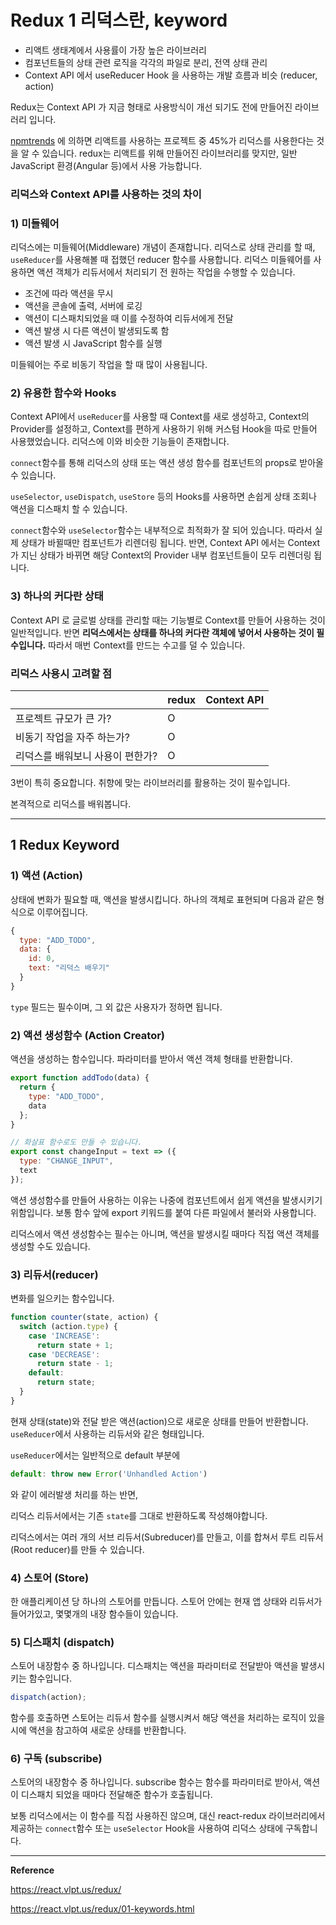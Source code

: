 # Redux 1 리덕스란, keyword

* 리액트 생태계에서 사용률이 가장 높은 라이브러리
* 컴포넌트들의 상태 관련 로직을 각각의 파일로 분리, 전역 상태 관리
* Context API 에서 useReducer Hook 을 사용하는 개발 흐름과 비슷 (reducer, action)



Redux는 Context API 가 지금 형태로 사용방식이 개선 되기도 전에 만들어진 라이브러리 입니다.

[npmtrends](https://www.npmtrends.com/react-vs-redux-vs-react-redux) 에 의하면 리액트를 사용하는 프로젝트 중 45%가 리덕스를 사용한다는 것을 알 수 있습니다. redux는 리액트를 위해 만들어진 라이브러리를 맞지만, 일반 JavaScript 환경(Angular 등)에서 사용 가능합니다.



### 리덕스와 Context API를 사용하는 것의 차이

### 1) 미들웨어

리덕스에는 미들웨어(Middleware) 개념이 존재합니다. 리덕스로 상태 관리를 할 때, `useReducer`를 사용해볼 때 접했던 reducer 함수를 사용합니다. 리덕스 미들웨어를 사용하면 액션 객체가 리듀서에서 처리되기 전 원하는 작업을 수행할 수 있습니다. 

* 조건에 따라 액션을 무시
* 액션을 콘솔에 출력, 서버에 로깅
* 액션이 디스패치되었을 때 이를 수정하여 리듀서에게 전달
* 액션 발생 시 다른 액션이 발생되도록 함
* 액션 발생 시 JavaScript 함수를 실행

미들웨어는 주로 비동기 작업을 할 때 많이 사용됩니다.



### 2) 유용한 함수와 Hooks

Context API에서 `useReducer`를 사용할 때 Context를 새로 생성하고, Context의 Provider를 설정하고, Context를 편하게 사용하기 위해 커스텀 Hook을 따로 만들어 사용했었습니다. 리덕스에 이와 비슷한 기능들이 존재합니다.

`connect`함수를 통해 리덕스의 상태 또는 액션 생성 함수를 컴포넌트의 props로 받아올 수 있습니다. 

`useSelector`, `useDispatch`, `useStore` 등의 Hooks를 사용하면 손쉽게 상태 조회나 액션을 디스패치 할 수 있습니다. 

`connect`함수와 `useSelector`함수는 내부적으로 최적화가 잘 되어 있습니다. 따라서 실제 상태가 바뀔때만 컴포넌트가 리렌더링 됩니다. 반면, Context API 에서는 Context가 지닌 상태가 바뀌면 해당 Context의 Provider 내부 컴포넌트들이 모두 리렌더링 됩니다.



### 3) 하나의 커다란 상태

Context API 로 글로벌 상태를 관리할 때는 기능별로 Context를 만들어 사용하는 것이 일반적입니다. 반면 **리덕스에서는 상태를 하나의 커다란 객체에 넣어서 사용하는 것이 필수입니다.** 따라서 매번 Context를 만드는 수고를 덜 수 있습니다.



### 리덕스 사용시 고려할 점

|                                  | redux | Context API |
| -------------------------------- | ----- | ----------- |
| 프로젝트 규모가 큰 가?           | O     |             |
| 비동기 작업을 자주 하는가?       | O     |             |
| 리덕스를 배워보니 사용이 편한가? | O     |             |

3번이 특히 중요합니다. 취향에 맞는 라이브러리를 활용하는 것이 필수입니다.



본격적으로 리덕스를 배워봅니다.



---

## 1 Redux Keyword



### 1) 액션 (Action)

상태에 변화가 필요할 때, 액션을 발생시킵니다. 하나의 객체로 표현되며 다음과 같은 형식으로 이루어집니다.

```javascript
{
  type: "ADD_TODO",
  data: {
    id: 0,
    text: "리덕스 배우기"
  }
}
```

`type` 필드는 필수이며, 그 외 값은 사용자가 정하면 됩니다.



### 2) 액션 생성함수 (Action Creator)

액션을 생성하는 함수입니다. 파라미터를 받아서 액션 객체 형태를 반환합니다.

```javascript
export function addTodo(data) {
  return {
    type: "ADD_TODO",
    data
  };
}

// 화살표 함수로도 만들 수 있습니다.
export const changeInput = text => ({ 
  type: "CHANGE_INPUT",
  text
});
```

액션 생성함수를 만들어 사용하는 이유는 나중에 컴포넌트에서 쉽게 액션을 발생시키기 위함입니다. 보통 함수 앞에 export 키워드를 붙여 다른 파일에서 불러와 사용합니다.

리덕스에서 액션 생성함수는 필수는 아니며, 액션을 발생시킬 때마다 직접 액션 객체를 생성할 수도 있습니다.



### 3) 리듀서(reducer)

변화를 일으키는 함수입니다.

```javascript
function counter(state, action) {
  switch (action.type) {
    case 'INCREASE':
      return state + 1;
    case 'DECREASE':
      return state - 1;
    default:
      return state;
  }
}
```

현재 상태(state)와 전달 받은 액션(action)으로 새로운 상태를 만들어 반환합니다. `useReducer`에서 사용하는 리듀서와 같은 형태입니다.

`useReducer`에서는 일반적으로 default 부분에 

```javascript
default: throw new Error('Unhandled Action')
```

와 같이 에러발생 처리를 하는 반면,

리덕스 리듀서에서는 기존 `state`를 그대로 반환하도록 작성해야합니다.

리덕스에서는 여러 개의 서브 리듀서(Subreducer)를 만들고, 이를 합쳐서 루트 리듀서(Root reducer)를 만들 수 있습니다.



### 4) 스토어 (Store)

한 애플리케이션 당 하나의 스토어를 만듭니다. 스토어 안에는 현재 앱 상태와 리듀서가 들어가있고, 몇몇개의 내장 함수들이 있습니다.



### 5) 디스패치 (dispatch)

스토어 내장함수 중 하나입니다. 디스패치는 액션을 파라미터로 전달받아 액션을 발생시키는 함수입니다. 

```javascript
dispatch(action);
```

함수를 호출하면 스토어는 리듀서 함수를 실행시켜서 해당 액션을 처리하는 로직이 있을 시에 액션을 참고하여 새로운 상태를 반환합니다.



### 6) 구독 (subscribe)

스토어의 내장함수 중 하나입니다. subscribe 함수는 함수를 파라미터로 받아서, 액션이 디스패치 되었을 때마다 전달해준 함수가 호출됩니다.

보통 리덕스에서는 이 함수를 직접 사용하진 않으며, 대신 react-redux 라이브러리에서 제공하는 `connect`함수 또는 `useSelector` Hook을 사용하여 리덕스 상태에 구독합니다.











---

**Reference**

https://react.vlpt.us/redux/

https://react.vlpt.us/redux/01-keywords.html